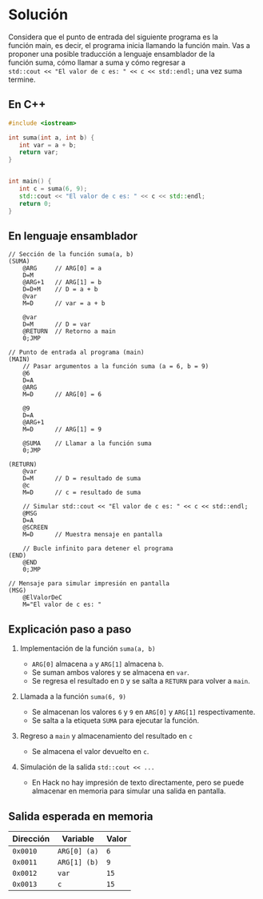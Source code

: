 # Solución

Considera que el punto de entrada del siguiente programa es la función main, es decir, el programa inicia llamando la función main. Vas a proponer una posible traducción a lenguaje ensamblador de la función suma, cómo llamar a suma y cómo regresar a `std::cout << "El valor de c es: " << c << std::endl;` una vez suma termine.

## En C++

```cpp
#include <iostream>

int suma(int a, int b) {
   int var = a + b;
   return var;
}


int main() {
   int c = suma(6, 9);
   std::cout << "El valor de c es: " << c << std::endl;
   return 0;
}
```

## En lenguaje ensamblador

```
// Sección de la función suma(a, b)
(SUMA)
    @ARG     // ARG[0] = a
    D=M
    @ARG+1   // ARG[1] = b
    D=D+M    // D = a + b
    @var
    M=D      // var = a + b

    @var
    D=M      // D = var
    @RETURN  // Retorno a main
    0;JMP

// Punto de entrada al programa (main)
(MAIN)
    // Pasar argumentos a la función suma (a = 6, b = 9)
    @6
    D=A
    @ARG
    M=D      // ARG[0] = 6

    @9
    D=A
    @ARG+1
    M=D      // ARG[1] = 9

    @SUMA    // Llamar a la función suma
    0;JMP

(RETURN)
    @var
    D=M      // D = resultado de suma
    @c
    M=D      // c = resultado de suma

    // Simular std::cout << "El valor de c es: " << c << std::endl;
    @MSG
    D=A
    @SCREEN
    M=D      // Muestra mensaje en pantalla

    // Bucle infinito para detener el programa
(END)
    @END
    0;JMP

// Mensaje para simular impresión en pantalla
(MSG)
    @ElValorDeC
    M="El valor de c es: "
```

## Explicación paso a paso

1. Implementación de la función `suma(a, b)`
   - `ARG[0]` almacena `a` y `ARG[1]` almacena `b`.
   - Se suman ambos valores y se almacena en `var`.
   - Se regresa el resultado en `D` y se salta a `RETURN` para volver a `main`.

2. Llamada a la función `suma(6, 9)`
   - Se almacenan los valores `6` y `9` en `ARG[0]` y `ARG[1]` respectivamente.
   - Se salta a la etiqueta `SUMA` para ejecutar la función.

3. Regreso a `main` y almacenamiento del resultado en `c`
   - Se almacena el valor devuelto en `c`.

4. Simulación de la salida `std::cout << ...`
   - En Hack no hay impresión de texto directamente, pero se puede almacenar en memoria para simular una salida en pantalla.

## Salida esperada en memoria

| Dirección | Variable     | Valor |
|-----------|--------------|-------|
| `0x0010`  | `ARG[0] (a)` | `6`   |
| `0x0011`  | `ARG[1] (b)` | `9`   |
| `0x0012`  | `var`        | `15`  |
| `0x0013`  | `c`          | `15`  |
